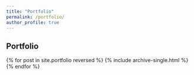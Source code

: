 ```yaml
---
title: "Portfolio"
permalink: /portfolio/
author_profile: true
---
```


## Portfolio

{% for post in site.portfolio reversed %}
  {% include archive-single.html %}
{% endfor %}
